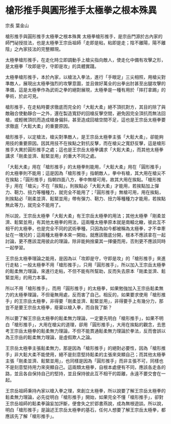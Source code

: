 # 槍形推手與圓形推手太極拳之根本殊異

宗長
葉金山

槍形推手與圓形推手太極拳之根本殊異
太極拳槍形推手，是宗岳門源於古內家的師門祕授技法，也是太極拳王宗岳祖師「走即是粘，粘即是走；陰不離陽，陽不離陰」之內家技法的完整顯現。

太極拳槍形推手，在走化時立即調動手上槍尖指向敵人，使走化中備有攻擊之形，是太極拳「攻即是守，守即是攻」的具體實踐。

太極拳槍形推手，本於內家，以槍法入拳法，進行「手眼足」三尖相照，用槍尖對準敵人，展現出太極拳強烈的攻擊意圖，並且做好萬全的出拳出肘甚至出腿攻擊的準備，這是太極拳作為武術之拳的絕對展現，太極拳是一種有用於「摔打拿踢」的拳術，於此可見。

槍形推手，在走粘時要求徹底而完全的「大鬆大柔」絕不頂抗對方，其目的除了與敵融合使動靜合一之外，還在製造寬舒的回槍反擊空間，避免因完全頂抗而無法回槍，或輕微頂抗而造成槍身偏斜，甚至造成回槍空間不足，這也是王宗岳太極拳要求徹底「大鬆大柔」的重要原因。

槍形推手，以定槍法，槍尖對準敵人，是王宗岳太極拳主張「大鬆大柔」，卻能夠用技的重要原因。因其用技不在挨點之對抗反擊，而在槍尖之寬舒反擊，這是槍形推手大異於圓形推手之處；這也是王宗岳太極拳講求「大鬆大柔」，而其他太極拳講求「剛柔並濟、鬆緊並用」的重大不同之處。

「大鬆大柔」用在「槍形推手」的太極拳則能用，「大鬆大柔」用在「圓形推手」的太極拳則不能用；這是因為「槍形推手」指朝敵人，拳中有槍，其大用在槍尖不在挨點；「圓形推手」指朝四面八方，拳中無槍可用，故其大用在挨點。「槍形推手」用在「槍尖」不在「挨點」，則挨點必「大鬆大柔」才能用，若挨點加上彈力、靭力、扭力等種種力，就完全不能用了；「圓形推手」無槍可用，用在挨點，則挨點必「剛柔並濟、鬆緊並用」帶有彈力、靭力、扭力等種種力才能用，若挨點無此等力，就完全不能用了。

所以說，王宗岳太極拳「大鬆大柔」有王宗岳太極拳的用法；其他太極拳「剛柔並濟、鬆緊並用」有其他太極拳的用法，這兩種太極拳原本就是南轅北轍，彼此互不相干的太極拳，也是完全不同的武術拳種，只因為如今都被稱為太極拳，才不幸牽扯在一塊兒的；這兩種太極拳本來一開始，就應該徹底分開，根本不應該拿在一起討論，更不應該混用彼此的理論，除非能夠捨棄其一擇優而用，否則更不應該同時一起學習。

王宗岳太極拳理論之能用，是因為以「攻即是守，守即是攻」的「槍形推手」來進行走粘；一般太極拳不用「槍形推手」，只用「圓形推手」，所以加入王宗岳太極拳的鬆柔無力理論，來進行走粘，不但不能有所幫助，反而失去原本「剛柔並濟、鬆緊並用」的用力本事。

所以不用「槍形推手」，而用「圓形推手」的太極拳，如果勉強加入王宗岳鬆柔無力的太極拳理論，不但毫無用處，反而害了自己。相反的，如果要求使用「槍形推手」的王宗岳太極拳，非得要「剛柔並濟、鬆緊並用」，非得要手上有幾分力，那豈不是要王宗岳太極拳，廢棄以槍入拳，而自我了斷？

所以要了解王宗岳太極拳的鬆柔無力理論，一定要先明白「槍形推手」，如果不明白「槍形推手」，大用在槍尖的道理，卻用「圓形推手」，大用在挨點的觀念，去思考王宗岳太極拳的鬆柔無力理論，不但不能貫通鬆柔無力理論於拳法，反而會誤以為王宗岳的鬆柔無力理論，是虛假欺人之論。

王宗岳太極拳主張鬆柔無力，那是因為「槍形推手」的絕對必要性，因為「槍形推手」非大鬆大柔不能使用，絕不是刻意堅持鬆柔的主張來突顯自己；而其他太極拳主張「剛柔並濟、鬆緊並用」，也同樣是因為「圓形推手」而非主張不可，同樣也不是刻意堅持用力來突顯自己。這兩類太極拳，自根本處便有不同，應該各走各的路，並且各自保持自己的堅持，並且保持彼此互不相干的距離，永遠不要交會在一起。

王宗岳祖師秉持內家以槍入拳之理，來創立太極拳，所以說要了解王宗岳太極拳的鬆柔無力理論，必先從明白「槍形推手」開始，如果完全不懂「槍形推手」，卻對王宗岳祖師的鬆柔拳論妄加評斷，便會失之於郢書燕說，成為無根遊談。所以說，明白「槍形推手」是論述王宗岳太極拳的基石，任何人想要了解王宗岳太極拳，都應該先了解「槍形推手」。